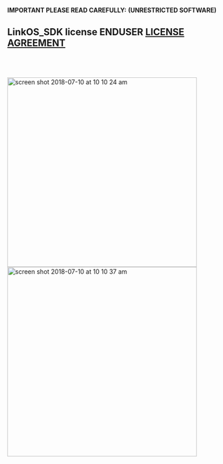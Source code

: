 **IMPORTANT PLEASE READ CAREFULLY:**
**(UNRESTRICTED SOFTWARE)** 
##  LinkOS_SDK license ENDUSER [LICENSE AGREEMENT](http://link-os.github.io/Zebra_SDK_EULA.pdf)
<br/>
<br/>

<p float="left">
<img width="432" height=”600” alt="screen shot 2018-07-10 at 10 10 24 am" src="https://user-images.githubusercontent.com/41017424/42519504-cefe65b2-8429-11e8-9697-98de973329f9.png">
<img width="432" height=”600” alt="screen shot 2018-07-10 at 10 10 37 am" src="https://user-images.githubusercontent.com/41017424/42519505-d024fa14-8429-11e8-8a1b-82d68b9a7df9.png">
</p>

